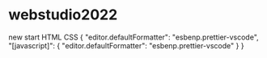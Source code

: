 # webstudio2022

new start HTML CSS
{
"editor.defaultFormatter": "esbenp.prettier-vscode",
"[javascript]": {
"editor.defaultFormatter": "esbenp.prettier-vscode"
}
}

